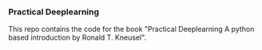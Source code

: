 ### Practical Deeplearning 

This repo contains the code for the book "Practical Deeplearning A python based introduction by Ronald T. Kneusel". 